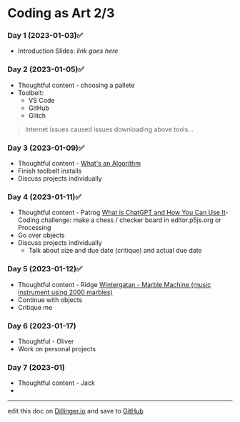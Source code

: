 # Coding as Art 2/3

### Day 1 (2023-01-03)✅

- Introduction Slides: _link goes here_

### Day 2 (2023-01-05)✅

- Thoughtful content - choosing a pallete
- Toolbelt:
  - VS Code
  - GitHub
  - Glitch

> Internet issues caused issues downloading above tools...

### Day 3 (2023-01-09)✅

- Thoughtful content - [What's an Algorithm](https://youtu.be/6hfOvs8pY1k)
- Finish toolbelt installs
- Discuss projects individually

### Day 4 (2023-01-11)✅

- Thoughtful content - Patrog [What is ChatGPT and How You Can Use It](https://youtu.be/40Kp_fa8vIw)- Coding challenge: make a chess / checker board in editor.p5js.org or Processing
- Go over objects
- Discuss projects individually
  - Talk about size and due date (critique) and actual due date

### Day 5 (2023-01-12)✅

- Thoughtful content - Ridge [Wintergatan - Marble Machine (music instrument using 2000 marbles)](https://youtu.be/IvUU8joBb1Q)
- Continue with objects
- Critique me

### Day 6 (2023-01-17)

- Thoughtful - Oliver
- Work on personal projects

### Day 7 (2023-01)

- Thoughtful content - Jack
-

---

edit this doc on [Dillinger.io](https://dillinger.io) and save to [GitHub](https://github.com)
